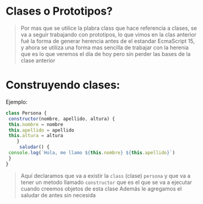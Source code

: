 # Clases o Prototipos?
> Por mas que se utilice la plabra class que hace referencia a clases, se va a seguir trabajando con prototipos, lo que vimos en la clas anterior fué la forma de generar herencia antes de el estandar EcmaScript 15, y ahora se utiliza una forma mas sencilla de trabajar con la herenia que es lo que veremos el día de hoy pero sin perder las bases de la clase anterior

# Construyendo clases:
Ejemplo:
```js
class Persona {
 constructor(nombre, apellido, altura) {
 this.nombre = nombre
 this.apellido = apellido
 this.altura = altura
	}
	 saludar() {
 console.log(`Hola, me llamo ${this.nombre} ${this.apellido}`)
 }
}
```
> Aquí declaramos que va a existir la ```class``` (clase) ```persona``` y que va a tener un metodo llamado ```constructor``` que es el que se va a ejecutar cuando creemos objetos de esta clase 
> Además le agregamos el saludar de antes sin necesida